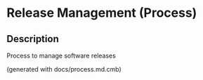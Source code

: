 # Release Management (Process)
## Description
Process to manage software releases



(generated with docs/process.md.cmb)

